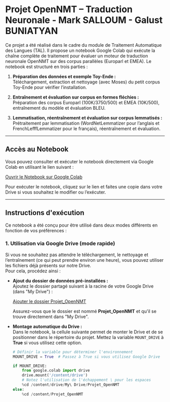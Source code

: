 # Projet OpenNMT – Traduction Neuronale - Mark SALLOUM - Galust BUNIATYAN

Ce projet a été réalisé dans le cadre du module de Traitement Automatique des Langues (TAL). Il propose un notebook Google Colab qui exécute la chaîne complète de traitement pour évaluer un moteur de traduction neuronale OpenNMT sur des corpus parallèles (Europarl et EMEA). Le notebook est structuré en trois parties :

1. **Préparation des données et exemple Toy-Ende :**  
   Téléchargement, extraction et nettoyage (avec Moses) du petit corpus Toy-Ende pour vérifier l’installation.

2. **Entraînement et évaluation sur corpus en formes fléchies :**  
   Préparation des corpus Europarl (100K/3750/500) et EMEA (10K/500), entraînement du modèle et évaluation BLEU.

3. **Lemmatisation, réentraînement et évaluation sur corpus lemmatisés :**  
   Prétraitement par lemmatisation (WordNetLemmatizer pour l’anglais et FrenchLefffLemmatizer pour le français), réentraînement et évaluation.

---

## Accès au Notebook

Vous pouvez consulter et exécuter le notebook directement via Google Colab en utilisant le lien suivant :

[Ouvrir le Notebook sur Google Colab](https://colab.research.google.com/drive/1AdkK6PW_SyeNisVsYVDxqFqMJQXCFO2o?usp=sharing)

Pour exécuter le notebook, cliquez sur le lien et faites une copie dans votre Drive si vous souhaitez le modifier ou l’exécuter.

---

## Instructions d'exécution

Ce notebook a été conçu pour être utilisé dans deux modes différents en fonction de vos préférences :

### 1. Utilisation via Google Drive (mode rapide)

Si vous ne souhaitez pas attendre le téléchargement, le nettoyage et l’entraînement (ce qui peut prendre environ une heure), vous pouvez utiliser les fichiers déjà présents sur notre Drive.  
Pour cela, procédez ainsi :

- **Ajout du dossier de données pré-installées :**  
  Ajoutez le dossier partagé suivant à la racine de votre Google Drive (dans "My Drive") :
  
  [Ajouter le dossier Projet_OpenNMT](https://drive.google.com/drive/folders/10d16qpgYf64LNn3Q9b3P77XdFJ01qPS3?usp=share_link)
  
  Assurez-vous que le dossier est nommé **Projet_OpenNMT** et qu'il se trouve directement dans "My Drive".

- **Montage automatique du Drive :**  
  Dans le notebook, la cellule suivante permet de monter le Drive et de se positionner dans le répertoire du projet. Mettez la variable `MOUNT_DRIVE` à **True** si vous utilisez cette option.

  ```python
  # Définir la variable pour déterminer l'environnement
  MOUNT_DRIVE = True  # Passez à True si vous utilisez Google Drive

  if MOUNT_DRIVE:
      from google.colab import drive
      drive.mount('/content/drive')
      # Notez l'utilisation de l'échappement \ pour les espaces
      %cd /content/drive/My\ Drive/Projet_OpenNMT
  else:
      %cd /content/Projet_OpenNMT
